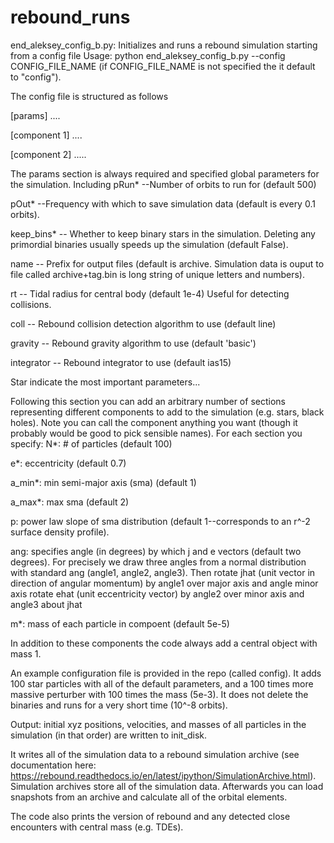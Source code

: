# rebound_runs

end_aleksey_config_b.py: Initializes and runs a rebound simulation starting from a config file 
Usage: python end_aleksey_config_b.py --config CONFIG_FILE_NAME (if CONFIG_FILE_NAME is not specified the it default to "config").

The config file is structured as follows

[params]
....

[component 1]
....

[component 2]
.....

The params section is always required and specified global parameters for the simulation. Including
pRun* --Number of orbits to run for (default 500)

pOut* --Frequency with which to save simulation data (default is every 0.1 orbits). 

keep_bins* -- Whether to keep binary stars in the simulation. Deleting any primordial binaries usually speeds up the simulation (default False). 

name -- Prefix for output files (default is archive. Simulation data is ouput to file called archive+tag.bin
is long string of unique letters and numbers).

rt -- Tidal radius for central body (default 1e-4) Useful for detecting collisions. 

coll -- Rebound collision detection algorithm to use (default line)

gravity -- Rebound gravity algorithm to use (default 'basic')

integrator -- Rebound integrator to use (default ias15)

Star indicate the most important parameters...

Following this section you can add an arbitrary number of sections representing different components to add to the 
simulation (e.g. stars, black holes). Note you can call the component anything you want (though it probably would be 
good to pick sensible names). For each section you specify:
N*: # of particles (default 100)

e*: eccentricity (default 0.7)

a_min*: min semi-major axis (sma) (default 1)

a_max*: max sma (default 2)

p: power law slope of sma distribution (default 1--corresponds to an r^-2 surface density profile). 

ang: specifies angle (in degrees) by which j and e vectors (default two degrees). For precisely 
we draw three angles from a normal distribution with standard ang (angle1, angle2, angle3). Then 
rotate jhat (unit vector in direction of angular momentum) by angle1 over major axis and angle minor axis
rotate ehat (unit eccentricity vector) by angle2 over minor axis and angle3 about jhat 

m*: mass of each particle in compoent (default 5e-5)

In addition to these components the code always add a central object with mass 1. 

An example configuration file is provided in the repo (called config). It adds 100 star particles with all of the default
parameters, and a 100 times more massive perturber with 100 times the mass (5e-3). It does not delete the binaries 
and runs for a very short time (10^-8 orbits). 

Output: initial xyz positions, velocities, and masses of all particles in the simulation (in that order) are 
written to init_disk. 

It writes all of the simulation data to a rebound simulation archive (see documentation 
here: https://rebound.readthedocs.io/en/latest/ipython/SimulationArchive.html). Simulation 
archives store all of the simulation data. Afterwards you can load snapshots from an archive and 
calculate all of the orbital elements. 

The code also prints the version of rebound and any detected close encounters with central mass (e.g. TDEs). 







